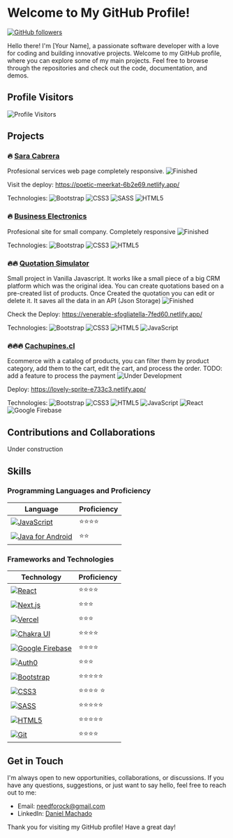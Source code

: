 # Welcome to My GitHub Profile!

[![GitHub followers](https://img.shields.io/github/followers/Needforock2?style=social)](https://github.com/Needforock2)

Hello there! I'm [Your Name], a passionate software developer with a love for coding and building innovative projects. Welcome to my GitHub profile, where you can explore some of my main projects. Feel free to browse through the repositories and check out the code, documentation, and demos.

## Profile Visitors

![Profile Visitors](https://visitor-badge.laobi.icu/badge?page_id=Needforock2.Needforock2)

## Projects

### 🔥 [Sara Cabrera](https://github.com/Needforock2/Proyecto-Final-DanielMachado)
Profesional services web page completely responsive. 
![Finished](https://img.shields.io/badge/Status-Finished-00C853?style=for-the-badge)

Visit the deploy: https://poetic-meerkat-6b2e69.netlify.app/

Technologies: 
![Bootstrap](https://img.shields.io/badge/-Bootstrap-7952B3?logo=bootstrap&logoColor=white&style=for-the-badge)
![CSS3](https://img.shields.io/badge/-CSS3-1572B6?logo=css3&logoColor=white&style=for-the-badge)
![SASS](https://img.shields.io/badge/-Sass-CC6699?logo=sass&logoColor=white&style=for-the-badge)
![HTML5](https://img.shields.io/badge/-HTML5-E34F26?logo=html5&logoColor=white&style=for-the-badge)



### 🔥 [Business Electronics](https://priceless-booth-f5d813.netlify.app/)
Profesional site for small company. Completely responsive
![Finished](https://img.shields.io/badge/Status-Finished-00C853?style=for-the-badge)

Technologies: 
![Bootstrap](https://img.shields.io/badge/-Bootstrap-7952B3?logo=bootstrap&logoColor=white&style=for-the-badge)
![CSS3](https://img.shields.io/badge/-CSS3-1572B6?logo=css3&logoColor=white&style=for-the-badge)
![HTML5](https://img.shields.io/badge/-HTML5-E34F26?logo=html5&logoColor=white&style=for-the-badge)

### 🔥🔥 [Quotation Simulator](https://github.com/Needforock2/JS-Entrega-Final-Daniel-Machado)

Small project in Vanilla Javascript. It works like a small piece of a big CRM platform which was the original idea.
You can create quotations based on a pre-created list of products.
Once Created the quotation you can edit or delete it.
It saves all the data in an API (Json Storage)
![Finished](https://img.shields.io/badge/Status-Finished-00C853?style=for-the-badge)

Check the Deploy: https://venerable-sfogliatella-7fed60.netlify.app/

Technologies: 
![Bootstrap](https://img.shields.io/badge/-Bootstrap-7952B3?logo=bootstrap&logoColor=white&style=for-the-badge)
![CSS3](https://img.shields.io/badge/-CSS3-1572B6?logo=css3&logoColor=white&style=for-the-badge)
![HTML5](https://img.shields.io/badge/-HTML5-E34F26?logo=html5&logoColor=white&style=for-the-badge)
![JavaScript](https://img.shields.io/badge/-JavaScript-F7DF1E?logo=javascript&logoColor=white&style=for-the-badge)    

### 🔥🔥🔥 [Cachupines.cl](https://github.com/Needforock2/react-preentrega2-daniel-machado)

Ecommerce with a catalog of products, you can filter them by product category, add them to the cart, edit the cart, and process the order.
TODO: add a feature to process the payment
![Under Development](https://img.shields.io/badge/Status-Under%20Development-FFCA28?style=for-the-badge)

Deploy: https://lovely-sprite-e733c3.netlify.app/

Technologies: 
![Bootstrap](https://img.shields.io/badge/-Bootstrap-7952B3?logo=bootstrap&logoColor=white&style=for-the-badge)
![CSS3](https://img.shields.io/badge/-CSS3-1572B6?logo=css3&logoColor=white&style=for-the-badge)
![HTML5](https://img.shields.io/badge/-HTML5-E34F26?logo=html5&logoColor=white&style=for-the-badge)
![JavaScript](https://img.shields.io/badge/-JavaScript-F7DF1E?logo=javascript&logoColor=white&style=for-the-badge) 
![React](https://img.shields.io/badge/-React-61DAFB?logo=react&logoColor=white&style=for-the-badge)
![Google Firebase](https://img.shields.io/badge/-Google%20Firebase-FFCA28?logo=firebase&logoColor=black&style=for-the-badge)

## Contributions and Collaborations

Under construction

## Skills

### Programming Languages and Proficiency

| Language           | Proficiency         |
| ------------------ | ------------------- |
| [![JavaScript](https://img.shields.io/badge/-JavaScript-F7DF1E?logo=javascript&logoColor=white&style=for-the-badge)](https://www.javascript.com/)           | ⭐️⭐️⭐️⭐️        |
| [![Java for Android](https://img.shields.io/badge/-Java%20for%20Android-3DDC84?logo=android&logoColor=white&style=for-the-badge)](https://developer.android.com/)   | ⭐️⭐️            |

### Frameworks and Technologies

| Technology         | Proficiency         |
| ------------------ | ------------------- |
| [![React](https://img.shields.io/badge/-React-61DAFB?logo=react&logoColor=white&style=for-the-badge)](https://react.dev/)                 | ⭐️⭐️⭐️⭐️     |
| [![Next.js](https://img.shields.io/badge/-Next.js-000000?logo=next.js&logoColor=white&style=for-the-badge)](https://nextjs.org/)          | ⭐️⭐️⭐️         |
| [![Vercel](https://img.shields.io/badge/-Vercel-000000?logo=vercel&logoColor=white&style=for-the-badge)](https://vercel.com/)             | ⭐️⭐️⭐️            |
| [![Chakra UI](https://img.shields.io/badge/-Chakra%20UI-319795?logo=chakra-ui&logoColor=white&style=for-the-badge)](https://chakra-ui.com/) | ⭐️⭐️⭐️⭐️            |
| [![Google Firebase](https://img.shields.io/badge/-Google%20Firebase-FFCA28?logo=firebase&logoColor=black&style=for-the-badge)](https://firebase.google.com/)   | ⭐️⭐️⭐️⭐️            |
| [![Auth0](https://img.shields.io/badge/-Auth0-EB5424?logo=auth0&logoColor=white&style=for-the-badge)](https://auth0.com/)                 | ⭐️⭐️⭐️         |
| [![Bootstrap](https://img.shields.io/badge/-Bootstrap-7952B3?logo=bootstrap&logoColor=white&style=for-the-badge)](https://getbootstrap.com/) | ⭐️⭐️⭐️⭐️⭐️     |
| [![CSS3](https://img.shields.io/badge/-CSS3-1572B6?logo=css3&logoColor=white&style=for-the-badge)](https://www.css3.com/)                 | ⭐️⭐️⭐️⭐️ ⭐️        |
| [![SASS](https://img.shields.io/badge/-Sass-CC6699?logo=sass&logoColor=white&style=for-the-badge)](https://sass-lang.com/)                 | ⭐️⭐️⭐️⭐️⭐️     |
| [![HTML5](https://img.shields.io/badge/-HTML5-E34F26?logo=html5&logoColor=white&style=for-the-badge)](https://html.com/html5/)              | ⭐️⭐️⭐️⭐️⭐️     |
| [![Git](https://img.shields.io/badge/-Git-F05032?logo=git&logoColor=white&style=for-the-badge)](https://git-scm.com/)                    | ⭐️⭐️⭐️⭐️         |


## Get in Touch

I'm always open to new opportunities, collaborations, or discussions. If you have any questions, suggestions, or just want to say hello, feel free to reach out to me:

- Email: needforock@gmail.com
- LinkedIn: [Daniel Machado](https://www.linkedin.com/in/daniel-machado-4b7ab114/)


Thank you for visiting my GitHub profile! Have a great day!
